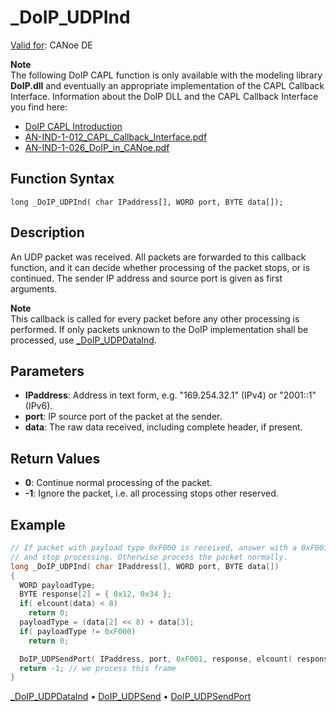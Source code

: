 # _DoIP_UDPInd

[Valid for](../../../Shared/FeatureAvailability.md): CANoe DE

**Note**  
The following DoIP CAPL function is only available with the modeling library **DoIP.dll** and eventually an appropriate implementation of the CAPL Callback Interface. Information about the DoIP DLL and the CAPL Callback Interface you find here:

- [DoIP CAPL Introduction](../CAPLDiagnosticDoIP.md)
- [AN-IND-1-012_CAPL_Callback_Interface.pdf](javascript:startDemoLoader('AN-IND-1-012_CAPL_Callback_Interface.pdf'))
- [AN-IND-1-026_DoIP_in_CANoe.pdf](javascript:startDemoLoader('AN-IND-1-026_DoIP_in_CANoe.pdf'))

## Function Syntax

```
long _DoIP_UDPInd( char IPaddress[], WORD port, BYTE data[]);
```

## Description

An UDP packet was received. All packets are forwarded to this callback function, and it can decide whether processing of the packet stops, or is continued. The sender IP address and source port is given as first arguments.

**Note**  
This callback is called for every packet before any other processing is performed. If only packets unknown to the DoIP implementation shall be processed, use [_DoIP_UDPDataInd](CAPLfunctionDoIPUDPDataInd.md).

## Parameters

- **IPaddress**: Address in text form, e.g. "169.254.32.1" (IPv4) or "2001::1" (IPv6).
- **port**: IP source port of the packet at the sender.
- **data**: The raw data received, including complete header, if present.

## Return Values

- **0**: Continue normal processing of the packet.
- **-1**: Ignore the packet, i.e. all processing stops other reserved.

## Example

```c
// If packet with payload type 0xF000 is received, answer with a 0xF001 packet
// and stop processing. Otherwise process the packet normally.
long _DoIP_UDPInd( char IPaddress[], WORD port, BYTE data[])
{
  WORD payloadType;
  BYTE response[2] = { 0x12, 0x34 };
  if( elcount(data) < 8)
    return 0;
  payloadType = (data[2] << 8) + data[3];
  if( payloadType != 0xF000)
    return 0;

  DoIP_UDPSendPort( IPaddress, port, 0xF001, response, elcount( response));
  return -1; // we process this frame
}
```

[_DoIP_UDPDataInd](CAPLfunctionDoIPUDPDataInd.md) • [DoIP_UDPSend](CAPLfunctionDoIPUDPSend.md) • [DoIP_UDPSendPort](CAPLfunctionDoIPUDPSendPort.md)
